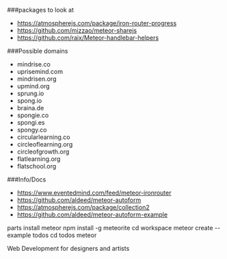 ###packages to look at

* https://atmospherejs.com/package/iron-router-progress
* https://github.com/mizzao/meteor-sharejs
* https://github.com/raix/Meteor-handlebar-helpers

###Possible domains 

* mindrise.co
* uprisemind.com
* mindrisen.org
* upmind.org
* sprung.io
* spong.io
* braina.de
* spongie.co
* spongi.es
* spongy.co
* circularlearning.co
* circleoflearning.org
* circleofgrowth.org
* flatlearning.org
* flatschool.org


###Info/Docs

* https://www.eventedmind.com/feed/meteor-ironrouter
* https://github.com/aldeed/meteor-autoform
* https://atmospherejs.com/package/collection2
* https://github.com/aldeed/meteor-autoform-example

parts install meteor
npm install -g meteorite
cd workspace
meteor create --example todos 
cd todos
meteor

Web Development for designers and artists